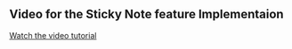 ## Video for the Sticky Note feature Implementaion

[Watch the video tutorial](https://drive.google.com/file/d/1zCrv6zl1acVn4jiAMLn5kQuPF-zB-NUa/view?usp=sharing)

